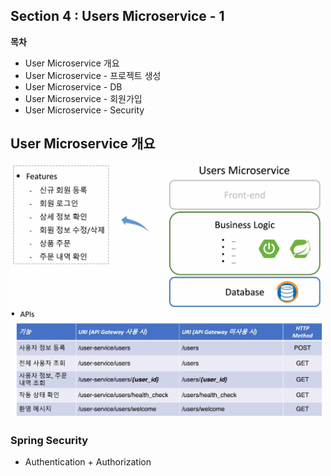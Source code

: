 ## Section 4 : Users Microservice - 1
**목차**

- User Microservice 개요
- User Microservice - 프로젝트 생성
- User Microservice - DB
- User Microservice - 회원가입
- User Microservice - Security

## User Microservice 개요

<img src="/spring-msa/img/9.png" width="500px;">

<img src="/spring-msa/img/10.png" width="500px;">

### Spring Security

- Authentication + Authorization
